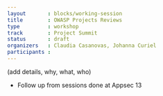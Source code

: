 ```yaml
---
layout       : blocks/working-session
title        : OWASP Projects Reviews
type         : workshop
track        : Project Summit
status       : draft
organizers   : Claudia Casanovas, Johanna Curiel
participants :
---
```


(add details, why, what, who)

- Follow up from sessions done at Appsec 13 